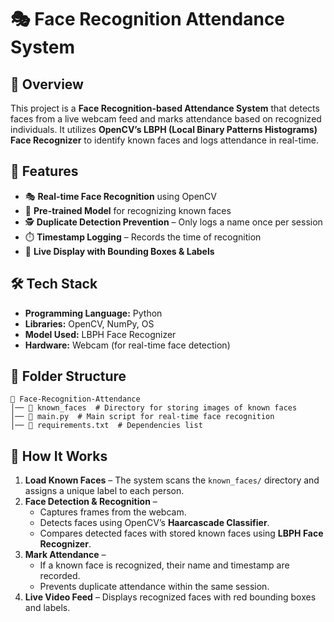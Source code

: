 # 🎭 Face Recognition Attendance System  

## 📌 Overview  
This project is a **Face Recognition-based Attendance System** that detects faces from a live webcam feed and marks attendance based on recognized individuals. It utilizes **OpenCV’s LBPH (Local Binary Patterns Histograms) Face Recognizer** to identify known faces and logs attendance in real-time.  

## 🚀 Features  
- 🎭 **Real-time Face Recognition** using OpenCV  
- 📂 **Pre-trained Model** for recognizing known faces  
- 🕵️ **Duplicate Detection Prevention** – Only logs a name once per session  
- ⏱️ **Timestamp Logging** – Records the time of recognition  
- 🎨 **Live Display with Bounding Boxes & Labels**  

## 🛠️ Tech Stack  
- **Programming Language:** Python  
- **Libraries:** OpenCV, NumPy, OS  
- **Model Used:** LBPH Face Recognizer  
- **Hardware:** Webcam (for real-time face detection)  

## 📂 Folder Structure  
```
📂 Face-Recognition-Attendance  
│── 📁 known_faces  # Directory for storing images of known faces  
│── 📜 main.py  # Main script for real-time face recognition  
│── 📜 requirements.txt  # Dependencies list  
```


## 📖 How It Works  
1. **Load Known Faces** – The system scans the `known_faces/` directory and assigns a unique label to each person.  
2. **Face Detection & Recognition** –  
   - Captures frames from the webcam.  
   - Detects faces using OpenCV’s **Haarcascade Classifier**.  
   - Compares detected faces with stored known faces using **LBPH Face Recognizer**.  
3. **Mark Attendance** –  
   - If a known face is recognized, their name and timestamp are recorded.  
   - Prevents duplicate attendance within the same session.  
4. **Live Video Feed** – Displays recognized faces with red bounding boxes and labels.  

